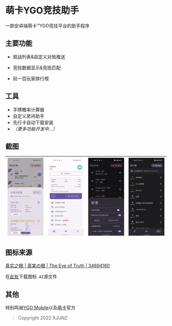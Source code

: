 # 萌卡YGO竞技助手

一款安卓端萌卡™YGO竞技平台的助手程序

## 主要功能

- 观战列表&自定义对局推送

- 竞技数据显示&竞技匹配
- 前一百玩家排行榜

## 工具

- 手牌概率计算器
- 自定义房间助手
- 先行卡自动下载安装
- *（更多功能开发中...）*

## 截图

| <img src="app/screenshots/Screenshot_20220416-211659.webp" style="zoom:25%;" /> | <img src="app/screenshots/Screenshot_20220419-000232.webp" style="zoom:25%;" /> | <img src="app/screenshots/Screenshot_20220419-000135.webp" style="zoom:25%;" /> | <img src="app/screenshots/Screenshot_20220419-000158.webp" style="zoom:25%;" /> |
| ------------------------------------------------------------ | ------------------------------------------------------------ | ------------------------------------------------------------ | ------------------------------------------------------------ |

## 图标来源

[真实之眼 | 真実の眼 | The Eye of Truth | 34694160](https://www.ourocg.cn/card/qPs5R)

在[此处](app/art/ic_ygo_eye.ai)下载图标`.AI`源文件

## 其他

特别鸣谢[YGO Mobile](https://www.pgyer.com/ygomobileen)以及[萌卡](https://mycard.moe/)官方

> Copyright 2022 XJUNZ
